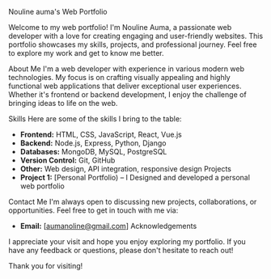 

 Nouline auma's Web Portfolio

Welcome to my web portfolio! I'm Nouline Auma, a passionate web developer with a love for creating engaging and user-friendly websites. This portfolio showcases my skills, projects, and professional journey. Feel free to explore my work and get to know me better.

 About Me
I'm a web developer with experience in various modern web technologies. My focus is on crafting visually appealing and highly functional web applications that deliver exceptional user experiences. Whether it's frontend or backend development, I enjoy the challenge of bringing ideas to life on the web.

 Skills
Here are some of the skills I bring to the table:

- **Frontend:** HTML, CSS, JavaScript, React, Vue.js
- **Backend:** Node.js, Express, Python, Django
- **Databases:** MongoDB, MySQL, PostgreSQL
- **Version Control:** Git, GitHub
- **Other:** Web design, API integration, responsive design
 Projects
- **Project 1:** [Personal Portfolio) – I Designed and developed a personal web portfolio

 Contact Me
I'm always open to discussing new projects, collaborations, or opportunities. Feel free to get in touch with me via:

- **Email:** [aumanoline@gmail.com]
Acknowledgements

I appreciate your visit and hope you enjoy exploring my portfolio. If you have any feedback or questions, please don't hesitate to reach out!

Thank you for visiting!


